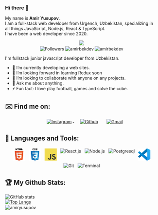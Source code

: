 ### Hi there 👋

My name is **Amir Yusupov**.
<br>
I am a full-stack web developer from Urgench, Uzbekistan, specializing in all things JavaScript, Node.js, React & TypeScript.
<br>
I have been a web developer since 2020.

<div id="header" align="center">
  <img src="https://media.giphy.com/media/M9gbBd9nbDrOTu1Mqx/giphy.gif" width="100"/>
 <br />
 <img src="https://img.shields.io/github/followers/amiryusupov?style=social" alt="Followers"/>
 <img src="https://komarev.com/ghpvc/?username=amiryusupov&label=Profile%20views&color=0e75b6&style=flat" alt="amirbekdev" />
  <img src="https://wakatime.com/badge/github/amiryusupov/amiryusupov.svg" alt="amirbekdev" />
</div>

I'm fullstack junior javascript developer from Uzbekistan.

- 🔭 I’m currently developing a web sites.
- 🌱 I’m looking forward in learning Redux soon
- 👯 I’m looking to collaborate with anyone on any projects.
- 💬 Ask me about anything.
- ⚡ Fun fact: I love play football, games and solve the cube.

## ✉️ Find me on:

<p align="center">
 <a href="https://www.instagram.com/amiryusupov.070" target="_blank" style="margin-left: 20px"> <img src="https://upload.wikimedia.org/wikipedia/commons/e/e7/Instagram_logo_2016.svg" alt="Instagram" height="40" style="vertical-align:top; margin:4px"> </a>
 &nbsp;&nbsp;&nbsp;
 <a href="https://github.com/amiryusupov" target="_blank"> <img src="https://toppng.com/uploads/preview/github-logo-transparent-11659780111lim6tyk2io.png" alt="Github" height="40" style="vertical-align:top; margin:4px"></a>
 &nbsp;&nbsp;&nbsp;
 <a href="mailto:amiryusupov.070@gmail.com"> <img src="https://mailmeteor.com/logos/assets/PNG/Gmail_Logo_256px.png" alt="Gmail" height="40" style="vertical-align:top; margin:4px"></a>

<br />

## 🧰 Languages and Tools:
<p align="center">
 <img src="https://raw.githubusercontent.com/github/explore/80688e429a7d4ef2fca1e82350fe8e3517d3494d/topics/html/html.png" alt="Html" height="40" style="vertical-align:top; margin:4px">
  <img src="https://raw.githubusercontent.com/github/explore/80688e429a7d4ef2fca1e82350fe8e3517d3494d/topics/css/css.png" alt="Css" height="40" style="vertical-align:top; margin:4px">
<img src="https://raw.githubusercontent.com/github/explore/80688e429a7d4ef2fca1e82350fe8e3517d3494d/topics/javascript/javascript.png" alt="Javascript" height="40" style="vertical-align:top; margin:4px">
 <img src="https://upload.wikimedia.org/wikipedia/commons/a/a7/React-icon.svg" alt="React.js" height="40" style="vertical-align:top; margin:4px">
 <img src="https://upload.wikimedia.org/wikipedia/commons/d/d9/Node.js_logo.svg" alt="Node.js" height="40" style="vertical-align:top; margin:4px">
 <img src="https://upload.wikimedia.org/wikipedia/commons/2/29/Postgresql_elephant.svg" alt="Postgresql" height="40" style="vertical-align:top; margin:4px">
 <img src="https://raw.githubusercontent.com/github/explore/80688e429a7d4ef2fca1e82350fe8e3517d3494d/topics/visual-studio-code/visual-studio-code.png" alt="VS Code" height="40" style="vertical-align:top; margin:4px">
 <img src="https://upload.wikimedia.org/wikipedia/commons/e/e0/Git-logo.svg" alt="Git" height="40" style="vertical-align:top; margin:4px">
 <img src="https://e7.pngegg.com/pngimages/704/597/png-clipart-computer-icons-command-line-interface-linux-system-console-command-line-icon-miscellaneous-text.png" alt="Terminal" height="40" style="vertical-align:top; margin:4px">
</p>

## 🏆 My Github Stats:
![GitHub stats](https://github-readme-stats.vercel.app/api?username=amiryusupov&show_icons=true&theme=tokyonight)
<br>
[![Top Langs](https://github-readme-stats.vercel.app/api/top-langs/?username=amiryusupov&layout=compact&theme=vision-friendly-dark)](https://github.com/amiryusupov/github-readme-stats)
<br>
<img align="center" src="https://github-readme-streak-stats.herokuapp.com/?user=amiryusupov&" alt="amiryusupov" />
